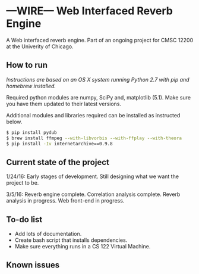 # &mdash;WIRE&mdash; Web Interfaced Reverb Engine

A Web interfaced reverb engine. Part of an ongoing project for CMSC 12200 at the Univerity of Chicago.

## How to run

<em>Instructions are based on an OS X system running Python 2.7 with pip and homebrew installed.</em>

Required python modules are numpy, SciPy and, matplotlib (5.1). Make sure you have them updated to their latest versions.

Additional modules and libraries required can be installed as instructed below.

```sh
$ pip install pydub
$ brew install ffmpeg --with-libvorbis --with-ffplay --with-theora
$ pip install -Iv internetarchive==0.9.8
```

## Current state of the project

1/24/16: Early stages of development. Still designing what we want the project to be.

3/5/16: Reverb engine complete. Correlation analysis complete. Reverb analysis in progress. Web front-end in progress.

## To-do list

* Add lots of documentation.
* Create bash script that installs dependencies.
* Make sure everything runs in a CS 122 Virtual Machine.

## Known issues


